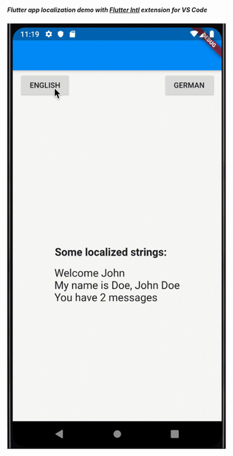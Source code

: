 ##### Flutter app localization demo with [Flutter Intl](https://marketplace.visualstudio.com/items?itemName=localizely.flutter-intl) extension for VS Code

![demo](./demo.gif)